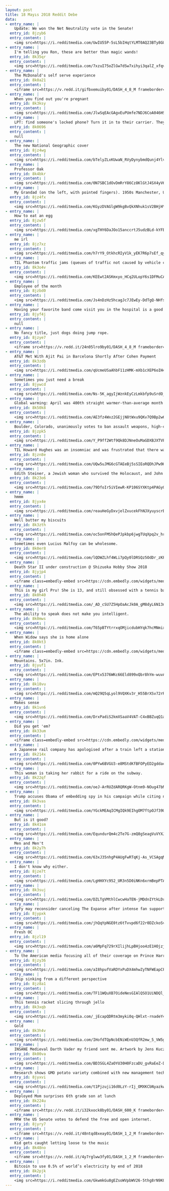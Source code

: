 ```yaml
---
layout: post
title: 18 Mayıs 2018 Reddit Debe
data:
- entry_name: |
    Update: We won the Net Neutrality vote in the Senate!
  entry_id: 8jzyb6
  entry_content: |
    <img src=https://i.redditmedia.com/UwIU55P-5sL5bIHqtYLMT0AQ23BTy8GUJMFfRk96w40.jpg?s=902c06629bef36e075be843de156c352 frameborder=0>
- entry_name: |
    I'm telling you Ron, these are better than magic wands!
  entry_id: 8k35qr
  entry_content: |
    <img src=https://i.redditmedia.com/7xzuI75oZlGw7dSw7xihyi3qalZ_xfqvAsqfumjhY0U.jpg?s=e6cf288b7d096e3b5ceceb96a8e0e546 frameborder=0>
- entry_name: |
    The McDonald's self serve experience
  entry_id: 8k0a21
  entry_content: |
    <iframe src=https://v.redd.it/gifbxemuiby01/DASH_4_8_M frameborder=0></iframe>
- entry_name: |
    When you find out you're pregnant
  entry_id: 8k3ksy
  entry_content: |
    <img src=https://i.redditmedia.com/JlwSqEAcGAgvEuPUmfe7NDJ6CoA046HSgZKRQ_1ymMA.jpg?s=70873c21a0cbe9a7d0afbfef50461e3e frameborder=0>
- entry_name: |
    LPT: find someone's locked phone? Turn it in to their carrier. They will locate the owner by serial number. This LPT makes you a bro and returns the phone the fastest way to its owner who really just wants the photos. (Talking to you who found my phone in White Mountains, California last weekend)
  entry_id: 8k0696
  entry_content: |
    null
- entry_name: |
    The new National Geographic cover
  entry_id: 8jz4wg
  entry_content: |
    <img src=https://i.redditmedia.com/bTelyZLxKUwaN_RVyDynybmdQunj4YlvDzFW1x6ed48.jpg?s=15609919e810cd92ae0ab08fb5720e9b frameborder=0>
- entry_name: |
    Professor Oak
  entry_id: 8k4bkr
  entry_content: |
    <img src=https://i.redditmedia.com/0N7SBC1dOvDmRrY86Cz8KlGtJ4SX4yV6ksld8o3mS5g.png?s=f1cc5ad270ef87cbc6a3ad55847c8b7a frameborder=0>
- entry_name: |
    My Grandad (on the left, with pointed fingers). 1950s Manchester, UK.
  entry_id: 8jz4fx
  entry_content: |
    <img src=https://i.redditmedia.com/KGyzDVAGlgW9kgBvQkXNhuk1sV2BHjHY-Fx0TCp9cy8.png?s=535f93c7102acba673d7544432a65b87 frameborder=0>
- entry_name: |
    How to eat an egg
  entry_id: 8jzw5f
  entry_content: |
    <img src=https://i.redditmedia.com/xgTHY6DaJOo15anccrtJ5udzBLd-kYFBTJaG9RLvx_Q.jpg?s=0f29dd6999f9b928fc34398b5256418e frameborder=0>
- entry_name: |
    me irl
  entry_id: 8jz7xz
  entry_content: |
    <img src=https://i.redditmedia.com/h7rY9_OtkhcRIyV1k_yEK7R6p7sEf_qyM8bcqM-2t4Y.png?s=8a38ff88bc5643d644c2d949ae3332b3 frameborder=0>
- entry_name: |
    TIL Phantom traffic jams (queues of traffic not caused by vehicle collisions or roadworks) are the result of a single driver braking suddenly, causing each successive car to break to a greater degree, creating a wave of stopped or slowed traffic.
  entry_id: 8k3o4v
  entry_content: |
    <img src=https://i.redditmedia.com/KEEwt2ASKmxyo_HCq2ULopY6s1DFMuCA6lzOZUdhOjo.jpg?s=1b8947e404278ff6a483516bc9579d9d frameborder=0>
- entry_name: |
    Employee of the month
  entry_id: 8jzbd0
  entry_content: |
    <img src=https://i.redditmedia.com/Js4nDzHz5hcagJc7JEwEy-DdTgQ-NHfsepKQYcZPvQg.jpg?s=4deffebd46078b333acf886636222be5 frameborder=0>
- entry_name: |
    Having your favorite band come visit you in the hospital is a good sign that you're fucked.
  entry_id: 8jyf4j
  entry_content: |
    null
- entry_name: |
    No fancy title, just dogs doing jump rope.
  entry_id: 8jzye7
  entry_content: |
    <iframe src=https://v.redd.it/24n05lro9by01/DASH_4_8_M frameborder=0></iframe>
- entry_name: |
    AT&T Met With Ajit Pai in Barcelona Shortly After Cohen Payment
  entry_id: 8k3zdb
  entry_content: |
    <img src=https://i.redditmedia.com/qUcmeUSaAhbF11zHMK-mXb1cXEP6oIH40UXl113yukg.jpg?s=e45f0f0d497acfb84287358e1f26f197 frameborder=0>
- entry_name: |
    Sometimes you just need a break
  entry_id: 8jywcd
  entry_content: |
    <img src=https://i.redditmedia.com/Ns-5K_agyIjWznkEyCzLmkbfp9uSrdO_lFjrQ20E13c.jpg?s=f24c76d241a143a7a6470c0c328aa0d0 frameborder=0>
- entry_name: |
    Global warming: April was 400th straight warmer-than-average month
  entry_id: 8k50k8
  entry_content: |
    <img src=https://i.redditmedia.com/AE3fz4Wxz2GEjjN8tWxu9QKv7Q9Bp2w6hjFzFqHptZE.jpg?s=383d45f1c9bd874432cffa147cc0e5dd frameborder=0>
- entry_name: |
    Boulder, Colorado, unanimously votes to ban assault weapons, high-capacity magazines
  entry_id: 8jzpk5
  entry_content: |
    <img src=https://i.redditmedia.com/Y_P9ff2Wtf9Qk8DJNneOuMaGDXBJXTVFVQLHV_dQ-Lg.jpg?s=5088f7c625bdf59fbe424625c6299a95 frameborder=0>
- entry_name: |
    TIL Howard Hughes was an insomniac and was frustrated that there was nothing good on TV late at night, so he bought a TV station and had it play his favorite movies 24/7.
  entry_id: 8jzn8e
  entry_content: |
    <img src=https://i.redditmedia.com/UQw5uJMG6cGTAEeBj5sSIEoRQDhJPw9Hz7fwofBDe98.jpg?s=faaa685459c86981334c966016b6f3b3 frameborder=0>
- entry_name: |
    Edith Steiner, a Jewish woman who survived the Holocaust, and John Mackay, the Scottish Soldier that saved her. They were married July 17th, 1946, and will be celebrating their 72nd wedding anniversary this year!
  entry_id: 8k23o6
  entry_content: |
    <img src=https://i.redditmedia.com/79DfoIr5iVIewR-KP106SYXKtp4PAGy0pzxq2pGQ-VI.jpg?s=be1c21bb271ff6fd45ec4411b08a587b frameborder=0>
- entry_name: |
    hmmm
  entry_id: 8jyx4e
  entry_content: |
    <img src=https://i.redditmedia.com/reauHeGyDxvjelZxucekFhNJXyuyscrB_FIQNuBKYhI.jpg?s=92107a1b9d3fe429d1885d4842e2e2cb frameborder=0>
- entry_name: |
    Well butter my biscuits
  entry_id: 8k3zth
  entry_content: |
    <img src=https://i.redditmedia.com/oc5onFMShQePJpkbp6jwgTUqXpq2v_hrI4AYfuf5Tvg.png?s=4f83a97ba30945e830d5116aa9f2af15 frameborder=0>
- entry_name: |
    Sometimes even Lucius Malfoy can be wholesome.
  entry_id: 8k0er8
  entry_content: |
    <img src=https://i.redditmedia.com/lQDWZLhf4WLi7pQy0lDRSQz5OdDr_zKFunqjKjKT2XQ.jpg?s=5279a8ab5847c307f95ba5600786890f frameborder=0>
- entry_name: |
    Death Star II under construction @ Shizuoka Hobby Show 2018
  entry_id: 8jyjp4
  entry_content: |
    <iframe class=embedly-embed src=https://cdn.embedly.com/widgets/media.html?src=https%3A%2F%2Fgfycat.com%2Fifr%2FDenseZigzagAchillestang&url=https%3A%2F%2Fgfycat.com%2FDenseZigzagAchillestang&image=https%3A%2F%2Fthumbs.gfycat.com%2FDenseZigzagAchillestang-size_restricted.gif&key=2aa3c4d5f3de4f5b9120b660ad850dc9&type=text%2Fhtml&schema=gfycat width=600 height=1067 scrolling=no frameborder=0 allowfullscreen></iframe>
- entry_name: |
    This is my girl Pru! She is 13, and still obsessed with a tennis ball.
  entry_id: 8k0h40
  entry_content: |
    <img src=https://i.redditmedia.com/_AD_cSU7Z5HpOaAcJk0A_gM8dyL6N13nj5dPzWy_ZK8.jpg?s=02b2ebd4d36d4059ea715a1cacfa4567 frameborder=0>
- entry_name: |
    The ability to speak does not make you intelligent.
  entry_id: 8k0mws
  entry_content: |
    <img src=https://i.redditmedia.com/T65pBTYtrrxqOMjicdubHYqk7hcMNmixJocnoz5ft_g.jpg?s=761727ae95d70cfe1fb16403dc5d3cb0 frameborder=0>
- entry_name: |
    When Widow says she is home alone
  entry_id: 8k0kt3
  entry_content: |
    <iframe class=embedly-embed src=https://cdn.embedly.com/widgets/media.html?src=https%3A%2F%2Fgfycat.com%2Fifr%2FNextEnlightenedCockerspaniel&url=https%3A%2F%2Fgfycat.com%2FNextEnlightenedCockerspaniel&image=https%3A%2F%2Fthumbs.gfycat.com%2FNextEnlightenedCockerspaniel-size_restricted.gif&key=522baf40bd3911e08d854040d3dc5c07&type=text%2Fhtml&schema=gfycat width=600 height=338 scrolling=no frameborder=0 allowfullscreen></iframe>
- entry_name: |
    Mountains. 5x7in. Ink.
  entry_id: 8jyuf1
  entry_content: |
    <img src=https://i.redditmedia.com/EPtx5376WKc66Eld899xQbr8hYm-wuvAhfTooZH2gzI.jpg?s=149959497c6fe0854697e2a7d1517993 frameborder=0>
- entry_name: |
  entry_id: 8k18vu
  entry_content: |
    <img src=https://i.redditmedia.com/mQ29Q5qLyol9VQXKv3r_H55BrXSv72rRojBAA0yaVR4.jpg?s=3bf2a2ea9a80d8b61f0122c8b783ce70 frameborder=0>
- entry_name: |
    Makes sense
  entry_id: 8k1vn6
  entry_content: |
    <img src=https://i.redditmedia.com/DrxPadiS2kmXSaaV4VAT-C4xBBZuqQ1aSudxRLV7_-8.jpg?s=0917fa6d5abc4f07d58b388f70679092 frameborder=0>
- entry_name: |
    Did you get 'em?
  entry_id: 8k33um
  entry_content: |
    <iframe class=embedly-embed src=https://cdn.embedly.com/widgets/media.html?src=https%3A%2F%2Fgfycat.com%2Fifr%2FDenseNegativeFanworms&url=https%3A%2F%2Fgfycat.com%2FDenseNegativeFanworms&image=https%3A%2F%2Fthumbs.gfycat.com%2FDenseNegativeFanworms-size_restricted.gif&key=522baf40bd3911e08d854040d3dc5c07&type=text%2Fhtml&schema=gfycat width=600 height=338 scrolling=no frameborder=0 allowfullscreen></iframe>
- entry_name: |
    A Japanese rail company has apologised after a train left a station 25 seconds early, the second such case in months.
  entry_id: 8k214x
  entry_content: |
    <img src=https://i.redditmedia.com/0PYw6BVGU3-e8MStdKfBFOPyED2gddac5-j5aAgdjF0.jpg?s=0e6039568f6ec717ea054bb0e40909dd frameborder=0>
- entry_name: |
    This woman is taking her rabbit for a ride on the subway.
  entry_id: 8k22qf
  entry_content: |
    <img src=https://i.redditmedia.com/oeJ-ArRUZdARQRKgW-Otnm9-NOug47bNL0EysgpyWqg.jpg?s=32a887a0a006f55e977dccf8b53722f8 frameborder=0>
- entry_name: |
    Trump accuses Obama of embedding spy in his campaign while citing no evidence for claim, in misspelled early morning tweet
  entry_id: 8k3vas
  entry_content: |
    <img src=https://i.redditmedia.com/YGckMEAqICMgIQk9EIhgOM7ftpOJf39UWOXk0CaSjZQ.jpg?s=802f66be50154b7d18eba1c0b3779d49 frameborder=0>
- entry_name: |
    But is it good?
  entry_id: 8k41sm
  entry_content: |
    <img src=https://i.redditmedia.com/EqundurQm4c2Te7G-zmQ8gSeagVuVYXJdfpXN-1jIFM.png?s=c45b12fcaa4f1c37f27d489766970c82 frameborder=0>
- entry_name: |
    Men and Men't
  entry_id: 8k2y7h
  entry_content: |
    <img src=https://i.redditmedia.com/63xJ35nhgP4AUgFwRTqKj-As_VCSAgqNYK8b320ZmIo.jpg?s=ce9c4a27c0176a08f222c6060d0fa2c7 frameborder=0>
- entry_name: |
    I don't know why either.
  entry_id: 8jze7t
  entry_content: |
    <img src=https://i.redditmedia.com/LgHHXYc952_UR3n5D0iNKn6xrmBepPTAayh6jxKJeVs.jpg?s=8824d55f21f1a310cb2f7e00e04a28dd frameborder=0>
- entry_name: |
  entry_id: 8k3suj
  entry_content: |
    <img src=https://i.redditmedia.com/DZLTgVMthlCwcwHaTEN-jMDdnIYtkLDrTYfJUUhDPr0.jpg?s=6e0c541e34bbd4d9f33572db7dc03292 frameborder=0>
- entry_name: |
    SyFy may reconsider canceling The Expanse after intense fan support - if we can boost ratings starting TONIGHT, we may have a chance! Here's how to help.
  entry_id: 8jypxk
  entry_content: |
    <img src=https://i.redditmedia.com/jhQqYpNGE0tz6tTvvpd6f22r0DZckoSvh10j8v8xhfI.jpg?s=09a1e29b265f05f1d397026ae5af2bfc frameborder=0>
- entry_name: |
    Fresh OC
  entry_id: 8jzl19
  entry_content: |
    <img src=https://i.redditmedia.com/a6MpFq729rXIlijhLpBHjoo4zE1HOjzjyyW-pURhh50.jpg?s=d18d6d69f63f85e0eb41ff9a9e593d6f frameborder=0>
- entry_name: |
    To the American media focusing all of their coverage on Prince Harry and Meghan Markle's wedding
  entry_id: 8jzy36
  entry_content: |
    <img src=https://i.redditmedia.com/aI8hpufVaRDYxPuDX4mhwZyTNFWEapCFhtZIjsYNL30.jpg?s=31e7d83538bffbe11c04fb8975630b9f frameborder=0>
- entry_name: |
    Ship sinking from a different perspective
  entry_id: 8jz8a1
  entry_content: |
    <img src=https://i.redditmedia.com/TF11WQuXB7OideNesGIAlQSO1UiNDQl_iVK_CsBe6zs.jpg?s=c6703d6e31e1048ec08f7e32770cd7e7 frameborder=0>
- entry_name: |
    This tennis racket slicing through jello
  entry_id: 8k3xqb
  entry_content: |
    <img src=https://i.redditmedia.com/_jEcapQDRtm3myki0q-QHlxt-rnadeY4FPqwH80zBYY.gif?fm=jpg&s=d648bf4e6d07c7841b37290d67f5fbf8 frameborder=0>
- entry_name: |
    Gold
  entry_id: 8k3h4v
  entry_content: |
    <img src=https://i.redditmedia.com/IHofdTQpNcbENiWEnU3QfR2mw_5_VW5ga5EDd2rOsLo.jpg?s=1372dd34a9c1b51c8ba57e44a41ebeb4 frameborder=0>
- entry_name: |
    INSANE Medieval Darth Vader my friend sent me. Artwork by Jens Kuczwara.
  entry_id: 8k00va
  entry_content: |
    <img src=https://i.redditmedia.com/BD3SGL4ZaOYU30H0FzcaDU_gvRaEeZ-DcKKKzBZgHOw.png?s=01e3a660f092126ad53a241166cb99f8 frameborder=0>
- entry_name: |
    Research shows GMO potato variety combined with new management techniques can cut fungicide use by up to 90%
  entry_id: 8jyxvi
  entry_content: |
    <img src=https://i.redditmedia.com/t1Pjzuji16d0LzY-rIj_OMXKCbNyazkwP2gCcXB4t0w.jpg?s=11cd7e1ee1ead262355867544834849e frameborder=0>
- entry_name: |
    Deployed Mom surprises 6th grade son at lunch
  entry_id: 8k224u
  entry_content: |
    <iframe src=https://v.redd.it/i32kxock8by01/DASH_600_K frameborder=0></iframe>
- entry_name: |
    MRW the US Senate votes to defend the free and open internet.
  entry_id: 8jyry7
  entry_content: |
    <iframe src=https://v.redd.it/48ntqd8xeay01/DASH_1_2_M frameborder=0></iframe>
- entry_name: |
    Kid gets caught letting loose to the music
  entry_id: 8k48no
  entry_content: |
    <iframe src=https://v.redd.it/4y7rglww3fy01/DASH_1_2_M frameborder=0></iframe>
- entry_name: |
    Bitcoin to use 0.5% of world’s electricity by end of 2018
  entry_id: 8k2pjk
  entry_content: |
    <img src=https://i.redditmedia.com/GkwmkGu8gEZsoWVpbWV26-5thg8rN9K0YKRhGGIG0NM.jpg?s=121c9ec38ebd24b0cd010f87c6f25e66 frameborder=0>
---
```

